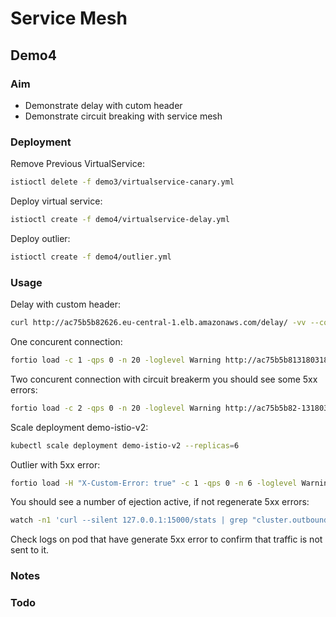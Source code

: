 # Service Mesh

## Demo4

### Aim

- Demonstrate delay with cutom header
- Demonstrate circuit breaking with service mesh

### Deployment

Remove Previous VirtualService:

```sh
istioctl delete -f demo3/virtualservice-canary.yml
```

Deploy virtual service:

```sh
istioctl create -f demo4/virtualservice-delay.yml
```

Deploy outlier:

```sh
istioctl create -f demo4/outlier.yml
```

### Usage

Delay with custom header:

```sh
curl http://ac75b5b82626.eu-central-1.elb.amazonaws.com/delay/ -vv --cookie "user=julien" -H "uri: /delay/"
```

One concurent connection:

```sh
fortio load -c 1 -qps 0 -n 20 -loglevel Warning http://ac75b5b81318031881.eu-central-1.elb.amazonaws.com/outlier/healthz
```

Two concurent connection with circuit breakerm you should see some 5xx errors:

```sh
fortio load -c 2 -qps 0 -n 20 -loglevel Warning http://ac75b5b82-1318031881.eu-central-1.elb.amazonaws.com/outlier/healthz
```

Scale deployment demo-istio-v2:

```sh
kubectl scale deployment demo-istio-v2 --replicas=6
```

Outlier with 5xx error:

```sh
fortio load -H "X-Custom-Error: true" -c 1 -qps 0 -n 6 -loglevel Warning http://ac75b5b82626.eu-central-1.elb.amazonaws.com/outlier/healthz
```

You should see a number of ejection active, if not regenerate 5xx errors:

```sh
watch -n1 'curl --silent 127.0.0.1:15000/stats | grep "cluster.outbound|80||demo-istio-v2.default.svc.cluster.local.outlier_detection.ejections_active"'
```

Check logs on pod that have generate 5xx error to confirm that traffic is not sent to it.

### Notes

### Todo

